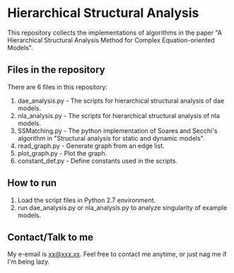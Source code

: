 # Hierarchical Structural Analysis

This repository collects the implementations of algorithms in the paper "A Hierarchical Structural Analysis Method for Complex Equation-oriented Models".

## Files in the repository

There are 6 files in this repository:

1. dae_analysis.py - The scripts for hierarchical structural analysis of dae models.
2. nla_analysis.py - The scripts for hierarchical structural analysis of nla models.
3. SSMatching.py - The python implementation of Soares and Secchi's algorithm in "Structural analysis for static and dynamic models".
4. read_graph.py - Generate graph from an edge list.
5. plot_graph.py - Plot the graph.
6. constant_def.py - Define constants used in the scripts.

## How to run

1. Load the script files in Python 2.7 environment.
2. run dae_analysis.py or nla_analysis.py to analyze singularity of example models.

## Contact/Talk to me

My e-email is xx@xxx.xx. Feel free to contact me anytime, or just nag me if I'm being lazy.
